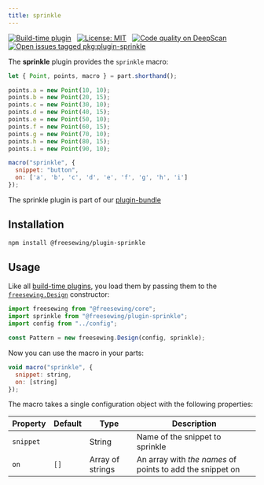 ```yaml
---
title: sprinkle
---
```


[![Build-time plugin](https://img.shields.io/badge/Type-build--time-purple.svg)](/plugins)
&nbsp;
[![License: MIT](https://img.shields.io/npm/l/@freesewing/plugin-sprinkle.svg?label=License)](https://www.npmjs.com/package/@freesewing/plugin-sprinkle)
&nbsp;
[![Code quality on DeepScan](https://deepscan.io/api/teams/2114/projects/2993/branches/23256/badge/grade.svg)](https://deepscan.io/dashboard#view=project&tid=2114&pid=2993&bid=23256)
&nbsp;
[![Open issues tagged pkg:plugin-sprinkle](https://img.shields.io/github/issues/freesewing/freesewing/pkg:plugin-sprinkle.svg?label=Issues)](https://github.com/freesewing/freesewing/issues?q=is%3Aissue+is%3Aopen+label%3Apkg%3Aplugin-sprinkle)

The **sprinkle** plugin provides the `sprinkle` macro:

<Example part="plugin_sprinkle" caption="An example of the sprinkle macro" design={false} />

```js
let { Point, points, macro } = part.shorthand();

points.a = new Point(10, 10);
points.b = new Point(20, 15);
points.c = new Point(30, 10);
points.d = new Point(40, 15);
points.e = new Point(50, 10);
points.f = new Point(60, 15);
points.g = new Point(70, 10);
points.h = new Point(80, 15);
points.i = new Point(90, 10);

macro("sprinkle", {
  snippet: "button",
  on: ['a', 'b', 'c', 'd', 'e', 'f', 'g', 'h', 'i']
});
```

<Tip>

The sprinkle plugin is part of our [plugin-bundle](/plugins/bundle)

</Tip>

## Installation

```bash
npm install @freesewing/plugin-sprinkle
```

## Usage

Like all [build-time plugins](/plugins#build-time-plugins), you load them 
by passing them to the [`freesewing.Design`](/api#design) constructor:

```js
import freesewing from "@freesewing/core";
import sprinkle from "@freesewing/plugin-sprinkle";
import config from "../config";

const Pattern = new freesewing.Design(config, sprinkle);
```

Now you can use the macro in your parts:

```js
void macro("sprinkle", {
  snippet: string,
  on: [string]
});
```
The macro takes a single configuration object with the following properties:

| Property    | Default | Type             | Description | 
|-------------|---------|------------------|-------------|
| `snippet`   |         | String           | Name of the snippet to sprinkle |
| `on`        | `[]`    | Array of strings | An array with *the names* of points to add the snippet on |
